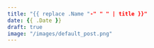 ```yaml
---
title: "{{ replace .Name "-" " " | title }}"
date: {{ .Date }}
draft: true
image: "/images/default_post.png"
---
```

